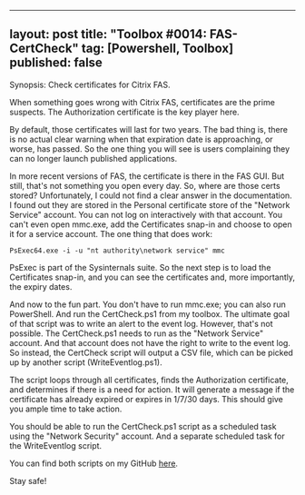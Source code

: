 
---
layout: post
title: "Toolbox #0014: FAS-CertCheck"
tag: [Powershell, Toolbox]
published: false
---
Synopsis: Check certificates for Citrix FAS.

When something goes wrong with Citrix FAS, certificates are the prime suspects. The Authorization certificate is the key player here.

By default, those certificates will last for two years. The bad thing is, there is no actual clear warning when that expiration date is approaching, or worse, has passed. So the one thing you will see is users complaining they can no longer launch published applications.

In more recent versions of FAS, the certificate is there in the FAS GUI. But still, that's not something you open every day. So, where are those certs stored? Unfortunately, I could not find a clear answer in the documentation. I found out they are stored in the Personal certificate store of the "Network Service" account. You can not log on interactively with that account. You can't even open mmc.exe, add the Certificates snap-in and choose to open it for a service account. The one thing that does work:

```
PsExec64.exe -i -u "nt authority\network service" mmc
```

PsExec is part of the Sysinternals suite. So the next step is to load the Certificates snap-in, and you can see the certificates and, more importantly, the expiry dates.


And now to the fun part. You don't have to run mmc.exe; you can also run PowerShell. And run the CertCheck.ps1 from my toolbox. The ultimate goal of that script was to write an alert to the event log. However, that's not possible. The CertCheck.ps1 needs to run as the "Network Service" account. And that account does not have the right to write to the event log. So instead, the CertCheck script will output a CSV file, which can be picked up by another script (WriteEventlog.ps1).  

The script loops through all certificates, finds the Authorization certificate, and determines if there is a need for action. It will generate a message if the certificate has already expired or expires in 1/7/30 days. This should give you ample time to take action.

You should be able to run the CertCheck.ps1 script as a scheduled task using the "Network Security" account. And a separate scheduled task for the WriteEventlog script.

You can find both scripts on my GitHub [here](https://github.com/Cloudsparkle/FAS-CertCheck).

Stay safe!
